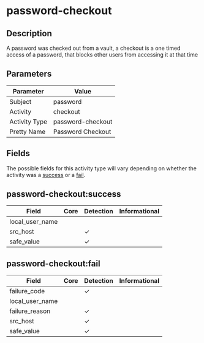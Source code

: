 password-checkout
=================

Description
-----------
A password was checked out from a vault, a checkout is a one timed access of a password, that blocks other users from accessing it at that time

Parameters
----------
| Parameter     | Value             |
| ------------- | ----------------- |
| Subject       | password          |
| Activity      | checkout          |
| Activity Type | password-checkout |
| Pretty Name   | Password Checkout |


Fields
------

The possible fields for this activity type will vary depending on whether the activity was a [success](#password-checkoutsuccess) or a [fail](#password-checkoutfail).


password-checkout:success
-------------------------

| Field           | Core | Detection | Informational |
| --------------- | ---- | --------- | ------------- |
| local_user_name |      |           |               |
| src_host        |      | &#10003;  |               |
| safe_value      |      | &#10003;  |               |

password-checkout:fail
----------------------

| Field           | Core | Detection | Informational |
| --------------- | ---- | --------- | ------------- |
| failure_code    |      | &#10003;  |               |
| local_user_name |      |           |               |
| failure_reason  |      | &#10003;  |               |
| src_host        |      | &#10003;  |               |
| safe_value      |      | &#10003;  |               |